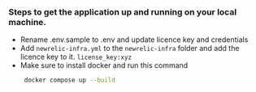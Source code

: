 ### Steps to get the application up and running on your local machine.

- Rename .env.sample to .env and update licence key and credentials
- Add `newrelic-infra.yml` to the `newrelic-infra` folder and add the licence key to it. `license_key:xyz`
- Make sure to install docker and run this command
  ```bash
   docker compose up --build
  ```
